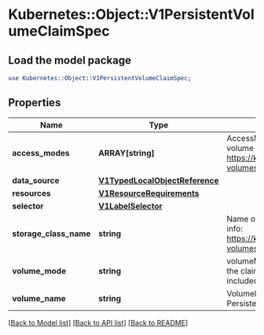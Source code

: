 # Kubernetes::Object::V1PersistentVolumeClaimSpec

## Load the model package
```perl
use Kubernetes::Object::V1PersistentVolumeClaimSpec;
```

## Properties
Name | Type | Description | Notes
------------ | ------------- | ------------- | -------------
**access_modes** | **ARRAY[string]** | AccessModes contains the desired access modes the volume should have. More info: https://kubernetes.io/docs/concepts/storage/persistent-volumes#access-modes-1 | [optional] 
**data_source** | [**V1TypedLocalObjectReference**](V1TypedLocalObjectReference.md) |  | [optional] 
**resources** | [**V1ResourceRequirements**](V1ResourceRequirements.md) |  | [optional] 
**selector** | [**V1LabelSelector**](V1LabelSelector.md) |  | [optional] 
**storage_class_name** | **string** | Name of the StorageClass required by the claim. More info: https://kubernetes.io/docs/concepts/storage/persistent-volumes#class-1 | [optional] 
**volume_mode** | **string** | volumeMode defines what type of volume is required by the claim. Value of Filesystem is implied when not included in claim spec. This is a beta feature. | [optional] 
**volume_name** | **string** | VolumeName is the binding reference to the PersistentVolume backing this claim. | [optional] 

[[Back to Model list]](../README.md#documentation-for-models) [[Back to API list]](../README.md#documentation-for-api-endpoints) [[Back to README]](../README.md)


